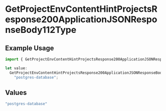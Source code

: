 # GetProjectEnvContentHintProjectsResponse200ApplicationJSONResponseBody112Type

## Example Usage

```typescript
import { GetProjectEnvContentHintProjectsResponse200ApplicationJSONResponseBody112Type } from "@vercel/sdk/models/operations/getprojectenv.js";

let value:
  GetProjectEnvContentHintProjectsResponse200ApplicationJSONResponseBody112Type =
    "postgres-database";
```

## Values

```typescript
"postgres-database"
```